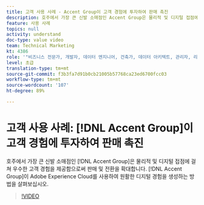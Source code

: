 ```yaml
---
title: 고객 사용 사례 - Accent Group이 고객 경험에 투자하여 판매 촉진
description: 호주에서 가장 큰 신발 소매점인 Accent Group은 물리적 및 디지털 접점에 걸쳐 우수한 고객 경험을 제공함으로써 판매 및 전환을 확대합니다. Accent Group이 Adobe Experience Cloud를 사용하여 원활한 디지털 경험을 생성하는 방법을 살펴보십시오.
feature: 사용 사례
topics: null
activity: understand
doc-type: value video
team: Technical Marketing
kt: 4386
role: '"비즈니스 전문가, 개발자, 데이터 엔지니어, 건축가, 데이터 아키텍트, 관리자, 리더"'
level: 초급
translation-type: tm+mt
source-git-commit: f3b3fa7d91b0cb21005b57768ca23ed6700fcc03
workflow-type: tm+mt
source-wordcount: '107'
ht-degree: 89%

---
```



# 고객 사용 사례: [!DNL Accent Group]이 고객 경험에 투자하여 판매 촉진

호주에서 가장 큰 신발 소매점인 [!DNL Accent Group]은 물리적 및 디지털 접점에 걸쳐 우수한 고객 경험을 제공함으로써 판매 및 전환을 확대합니다. [!DNL Accent Group]이 Adobe Experience Cloud를 사용하여 원활한 디지털 경험을 생성하는 방법을 살펴보십시오.

>[!VIDEO](https://video.tv.adobe.com/v/31505/?quality=12)
